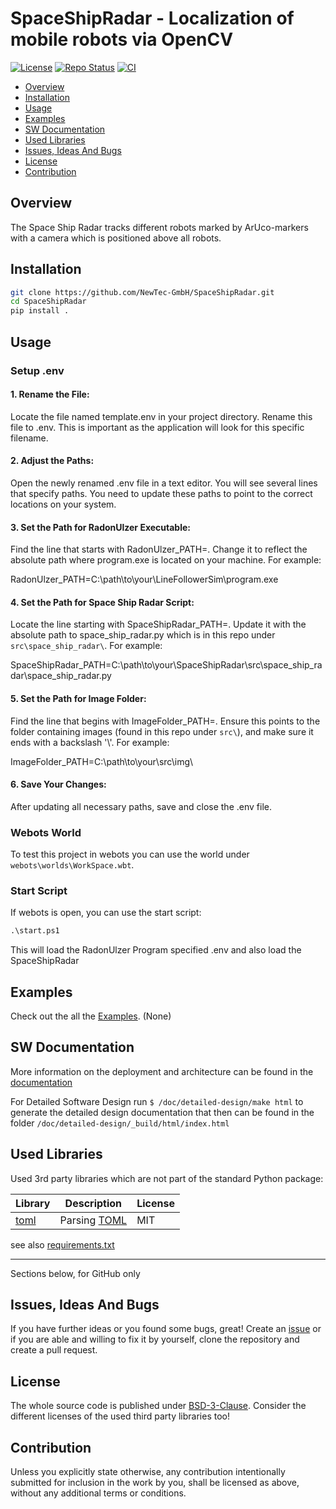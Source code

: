 # SpaceShipRadar - Localization of mobile robots via OpenCV <!-- omit in toc -->

[![License](https://img.shields.io/badge/license-bsd-3.svg)](https://choosealicense.com/licenses/bsd-3-clause/) [![Repo Status](https://www.repostatus.org/badges/latest/wip.svg)](https://www.repostatus.org/#wip) [![CI](https://github.com/NewTec-GmbH/SpaceShipRadar/actions/workflows/test.yml/badge.svg)](https://github.com/NewTec-GmbH/SpaceShipRadar/actions/workflows/test.yml)

- [Overview](#overview)
- [Installation](#installation)
- [Usage](#usage)
- [Examples](#examples)
- [SW Documentation](#sw-documentation)
- [Used Libraries](#used-libraries)
- [Issues, Ideas And Bugs](#issues-ideas-and-bugs)
- [License](#license)
- [Contribution](#contribution)

## Overview

The Space Ship Radar tracks different robots marked by ArUco-markers with a camera which is positioned above all robots.

## Installation

```bash
git clone https://github.com/NewTec-GmbH/SpaceShipRadar.git
cd SpaceShipRadar
pip install .
```

## Usage

### Setup .env

#### 1. Rename the File:

Locate the file named template.env in your project directory.
Rename this file to .env. This is important as the application will look for this specific filename.

#### 2. Adjust the Paths:

Open the newly renamed .env file in a text editor.
You will see several lines that specify paths. You need to update these paths to point to the correct locations on your system.

#### 3. Set the Path for RadonUlzer Executable:

Find the line that starts with RadonUlzer_PATH=.
Change it to reflect the absolute path where program.exe is located on your machine. For example:

RadonUlzer_PATH=C:\path\to\your\LineFollowerSim\program.exe

#### 4. Set the Path for Space Ship Radar Script:

Locate the line starting with SpaceShipRadar_PATH=.
Update it with the absolute path to space_ship_radar.py which is in this repo under `src\space_ship_radar\`. For example:

SpaceShipRadar_PATH=C:\path\to\your\SpaceShipRadar\src\space_ship_radar\space_ship_radar.py

#### 5. Set the Path for Image Folder:

Find the line that begins with ImageFolder_PATH=.
Ensure this points to the folder containing images (found in this repo under `src\`), and make sure it ends with a backslash '\\'. For example:

ImageFolder_PATH=C:\path\to\your\src\img\

#### 6. Save Your Changes:

After updating all necessary paths, save and close the .env file.

### Webots World

To test this project in webots you can use the world under `webots\worlds\WorkSpace.wbt`.

### Start Script

If webots is open, you can use the start script:

```cmd
.\start.ps1
```

This will load the RadonUlzer Program specified .env and also load the SpaceShipRadar

<!-- ```bash
template_python [-h] [-v] {command} {command_options}
``` -->

<!-- Detailed descriptions of arguments -->

## Examples

Check out the all the [Examples](./examples). (None)

## SW Documentation

More information on the deployment and architecture can be found in the [documentation](./doc/README.md)

For Detailed Software Design run `$ /doc/detailed-design/make html` to generate the detailed design documentation that then can be found
in the folder `/doc/detailed-design/_build/html/index.html`

## Used Libraries

Used 3rd party libraries which are not part of the standard Python package:

| Library | Description | License |
| ------- | ----------- | ------- |
| [toml](https://github.com/uiri/toml) | Parsing [TOML](https://en.wikipedia.org/wiki/TOML) | MIT |

see also [requirements.txt](requirements.txt)

---
Sections below, for GitHub only

## Issues, Ideas And Bugs

If you have further ideas or you found some bugs, great! Create an [issue](https://github.com/NewTec-GmbH/SpaceShipRadar/issues) or if you are able and willing to fix it by yourself, clone the repository and create a pull request.

## License

The whole source code is published under [BSD-3-Clause](https://github.com/NewTec-GmbH/SpaceShipRadar/blob/main/LICENSE).
Consider the different licenses of the used third party libraries too!

## Contribution

Unless you explicitly state otherwise, any contribution intentionally submitted for inclusion in the work by you, shall be licensed as above, without any additional terms or conditions.
